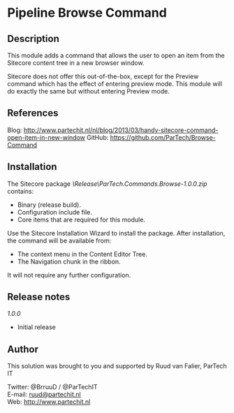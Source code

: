 Pipeline Browse Command
=======================

Description
-----------
This module adds a command that allows the user to open an item from the Sitecore content tree in a new browser window.

Sitecore does not offer this out-of-the-box, except for the Preview command which has the effect of entering preview mode.
This module will do exactly the same but without entering Preview mode.


References
------------
Blog: http://www.partechit.nl/nl/blog/2013/03/handy-sitecore-command-open-item-in-new-window
GitHub: https://github.com/ParTech/Browse-Command


Installation
------------
The Sitecore package *\Release\ParTech.Commands.Browse-1.0.0.zip* contains:
- Binary (release build).
- Configuration include file.
- Core items that are required for this module.

Use the Sitecore Installation Wizard to install the package.
After installation, the command will be available from:
- The context menu in the Content Editor Tree.
- The Navigation chunk in the ribbon.

It will not require any further configuration.


Release notes
-------------
*1.0.0*
- Initial release


Author
------
This solution was brought to you and supported by Ruud van Falier, ParTech IT

Twitter: @BrruuD / @ParTechIT   
E-mail: ruud@partechit.nl   
Web: http://www.partechit.nl